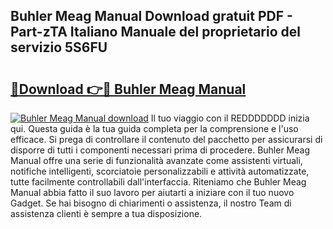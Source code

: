 ## Buhler Meag Manual Download gratuit PDF - Part-zTA Italiano Manuale del proprietario del servizio 5S6FU

# <h2><a href="http://dfe6nu.blite.top/?on=Buhler+Meag+Manual">🔗Download 👉🔴 Buhler Meag Manual</a></h2>

[![Buhler Meag Manual download](https://i.imgur.com/lujVjoI.png)](http://dfe6nu.blite.top/?on=Buhler+Meag+Manual)
Il tuo viaggio con il REDDDDDDD inizia qui. Questa guida è la tua guida completa per la comprensione e l'uso efficace. Si prega di controllare il contenuto del pacchetto per assicurarsi di disporre di tutti i componenti necessari prima di procedere. Buhler Meag Manual offre una serie di funzionalità avanzate come assistenti virtuali, notifiche intelligenti, scorciatoie personalizzabili e attività automatizzate, tutte facilmente controllabili dall'interfaccia. Riteniamo che Buhler Meag Manual abbia fatto il suo lavoro per aiutarti a iniziare con il tuo nuovo Gadget. Se hai bisogno di chiarimenti o assistenza, il nostro Team di assistenza clienti è sempre a tua disposizione.
